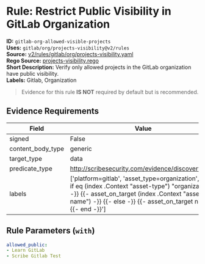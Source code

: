 # Rule: Restrict Public Visibility in GitLab Organization  
**ID:** `gitlab-org-allowed-visible-projects`  
**Uses:** `gitlab/org/projects-visibility@v2/rules`  
**Source:** [v2/rules/gitlab/org/projects-visibility.yaml](https://github.com/scribe-public/sample-policies/v2/rules/gitlab/org/projects-visibility.yaml)  
**Rego Source:** [projects-visibility.rego](https://github.com/scribe-public/sample-policies/v2/rules/gitlab/org/projects-visibility.rego)  
**Short Description:** Verify only allowed projects in the GitLab organization have public visibility.  
**Labels:** Gitlab, Organization  
> Evidence for this rule **IS NOT** required by default but is recommended.


## Evidence Requirements  
| Field | Value |
|-------|-------|
| signed | False |
| content_body_type | generic |
| target_type | data |
| predicate_type | http://scribesecurity.com/evidence/discovery/v0.1 |
| labels | ['platform=gitlab', 'asset_type=organization', '{{- if eq (index .Context "asset-type") "organization" -}} {{- asset_on_target (index .Context "asset-name") -}} {{- else -}} {{- asset_on_target nil -}} {{- end -}}'] |

## Rule Parameters (`with`)  
```yaml
allowed_public:
- Learn GitLab
- Scribe Gitlab Test
```

